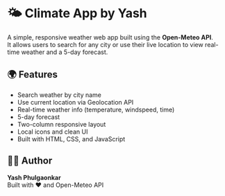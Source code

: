 # 🌤️ Climate App by Yash

A simple, responsive weather web app built using the **Open-Meteo API**.  
It allows users to search for any city or use their live location to view real-time weather and a 5-day forecast.

## 🌍 Features
- Search weather by city name
- Use current location via Geolocation API
- Real-time weather info (temperature, windspeed, time)
- 5-day forecast
- Two-column responsive layout
- Local icons and clean UI
- Built with HTML, CSS, and JavaScript

## 👨‍💻 Author
**Yash Phulgaonkar**  
Built with ❤️ and Open-Meteo API

